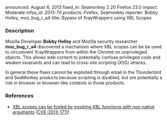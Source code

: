 announced: August 6, 2013
fixed_in: Seamonkey 2.20
          Firefox 23.0
impact: Moderate
mfsa_id: 2013-70
products: Firefox, Seamonkey
reporter: Bobby Holley, moz_bug_r_a4
title: Bypass of XrayWrappers using XBL Scopes

<h3>Description</h3>

<p>Mozilla Developer <strong>Bobby Holley</strong> and Mozilla security
researcher <strong>moz_bug_r_a4</strong> discovered a mechanism where XBL scopes
can be be used to circumvent XrayWrappers from within the Chrome on unprivileged
objects. This allows web content to potentially confuse privileged code and
weaken invariants and can lead to cross-site scripting (XSS) attacks. 
</p>

<p class="note">In general these flaws cannot be exploited through email in the
Thunderbird and SeaMonkey products because scripting is disabled, but are
potentially a risk in browser or browser-like contexts in those products.</p>


<h3>References</h3>

<ul>
  <li><a href="https://bugzilla.mozilla.org/show_bug.cgi?id=843829">
        XBL scopes can be fooled by invoking XBL functions with non-native
arguments</a> (<a href="http://cve.mitre.org/cgi-bin/cvename.cgi?name=CVE-2013-1711" class="ex-ref">CVE-2013-1711</a>)</li>
</ul>



